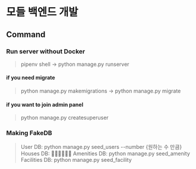 # 모들 백엔드 개발

## Command

### Run server without Docker

> pipenv shell -> python manage.py runserver

#### if you need migrate

> python manage.py makemigrations -> python manage.py migrate

#### if you want to join admin panel

> python manage.py createsuperuser

### Making FakeDB

> User DB: python manage.py seed_users --number {원하는 수 만큼}
> Houses DB: 🙅🏻‍♂️🤦🏻‍♂️
> Amenities DB: python manage.py seed_amenity
> Facilities DB: python manage.py seed_facility

